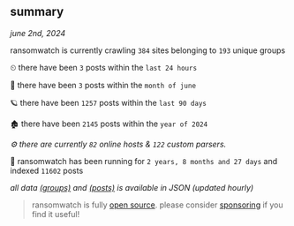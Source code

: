 
## summary
_june 2nd, 2024_

ransomwatch is currently crawling `384` sites belonging to `193` unique groups

⏲ there have been `3` posts within the `last 24 hours`

🦈 there have been `3` posts within the `month of june`

🪐 there have been `1257` posts within the `last 90 days`

🏚 there have been `2145` posts within the `year of 2024`

_⚙️ there are currently `82` online hosts & `122` custom parsers._

🦕 ransomwatch has been running for `2 years, 8 months and 27 days` and indexed `11602` posts

_all data  [(groups)](http://ransomwhat.telemetry.ltd/groups) and [(posts)](http://ransomwhat.telemetry.ltd/posts) is available in JSON (updated hourly)_

> ransomwatch is fully [open source](https://github.com/joshhighet/ransomwatch#ransomwatch--). please consider [sponsoring](https://github.com/sponsors/joshhighet) if you find it useful!
